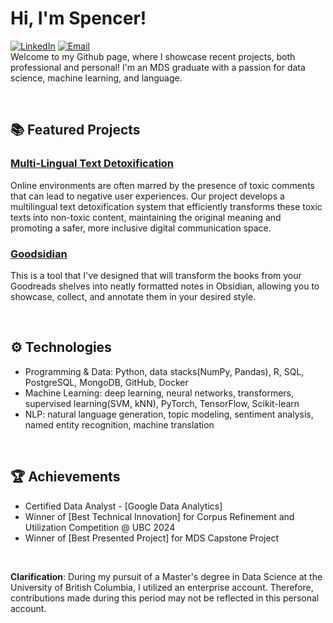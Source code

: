 # Hi, I'm Spencer!

[![LinkedIn](https://img.shields.io/badge/LinkedIn-SpencerLiao-blue?style=flat&logo=linkedin)](https://www.linkedin.com/in/sfliao/)
[![Email](https://img.shields.io/badge/Email-f.liao%40aol.com-orange?style=flat&logo=microsoftoutlook)](mailto:f.liao@aol.com)
<br>
Welcome to my Github page, where I showcase recent projects, both professional and personal!
I'm an MDS graduate with a passion for data science, machine learning, and language.

<br>

## 📚 Featured Projects

### [Multi-Lingual Text Detoxification](https://github.com/spencerfliao/speech_sanitizer)
Online environments are often marred by the presence of toxic comments that can lead to negative user experiences. Our project develops a multilingual text detoxification system that efficiently transforms these toxic texts into non-toxic content, maintaining the original meaning and promoting a safer, more inclusive digital communication space.

### [Goodsidian](https://github.com/spencerfliao/Goodsidian)
This is a tool that I've designed that will transform the books from your Goodreads shelves into neatly formatted notes in Obsidian, allowing you to showcase, collect, and annotate them in your desired style.

<br>

## ⚙️ Technologies
- Programming & Data: Python, data stacks(NumPy, Pandas), R, SQL, PostgreSQL, MongoDB, GitHub, Docker
- Machine Learning: deep learning, neural networks, transformers, supervised learning(SVM, kNN), PyTorch, TensorFlow, Scikit-learn
- NLP: natural language generation, topic modeling, sentiment analysis, named entity recognition, machine translation

<br>

## 🏆 Achievements
- Certified Data Analyst - [Google Data Analytics]
- Winner of [Best Technical Innovation] for Corpus Refinement and Utilization Competition @ UBC 2024
- Winner of [Best Presented Project] for MDS Capstone Project

<br>

**Clarification**: During my pursuit of a Master's degree in Data Science at the University of British Columbia, I utilized an enterprise account. Therefore, contributions made during this period may not be reflected in this personal account.
